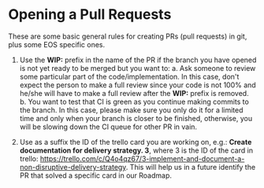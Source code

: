 # Opening a Pull Requests

These are some basic general rules for creating PRs (pull requests) in git, plus some EOS specific ones.

1. Use the **WIP:** prefix in the name of the PR if the branch you have opened is not yet ready to be merged but you want to:
  a. Ask someone to review some particular part of the code/implementation. In this case, don't expect the person to make a full review since your code is not 100% and he/she will have to make a full review after the **WIP:** prefix is removed.
  b. You want to test that CI is green as you continue making commits to the branch. In this case, please make sure you only do it for a limited time and only when your branch is closer to be finished, otherwise, you will be slowing down the CI queue for other PR in vain.

2. Use as a suffix the ID of the trello card you are working on, e.g.: **Create documentation for delivery strategy. 3**, where 3 is the ID of the card in trello:  https://trello.com/c/Q4o4qz67/3-implement-and-document-a-non-disruptive-delivery-strategy. This will help us in a future identify the PR that solved a specific card in our Roadmap.